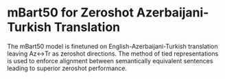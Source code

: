 # mBart50 for Zeroshot Azerbaijani-Turkish Translation
The mBart50 model is finetuned on English-Azerbaijani-Turkish translation leaving Az<->Tr as zeroshot directions. The method of tied representations is used to enforce alignment between semantically equivalent sentences leading to superior zeroshot performance.